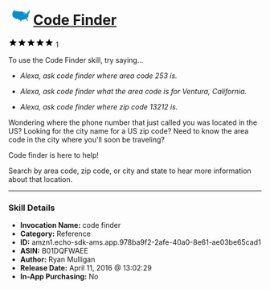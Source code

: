 # &nbsp;<img src="skill_icon" alt="Code Finder icon" width="36"> [Code Finder](http://alexa.amazon.com/#skills/amzn1.echo-sdk-ams.app.978ba9f2-2afe-40a0-8e61-ae03be65cad1)
![5 stars](../../images/ic_star_black_18dp_1x.png)![5 stars](../../images/ic_star_black_18dp_1x.png)![5 stars](../../images/ic_star_black_18dp_1x.png)![5 stars](../../images/ic_star_black_18dp_1x.png)![5 stars](../../images/ic_star_black_18dp_1x.png) 1

To use the Code Finder skill, try saying...

* *Alexa, ask code finder where area code 253 is.*

* *Alexa, ask code finder what the area code is for Ventura, California.*

* *Alexa, ask code finder where zip code 13212 is.*

Wondering where the phone number that just called you was located in the US? Looking for the city name for a US zip code? Need to know the area code in the city where you'll soon be traveling?

Code finder is here to help!

Search by area code, zip code, or city and state to hear more information about that location.

***

### Skill Details

* **Invocation Name:** code finder
* **Category:** Reference
* **ID:** amzn1.echo-sdk-ams.app.978ba9f2-2afe-40a0-8e61-ae03be65cad1
* **ASIN:** B01DQFWAEE
* **Author:** Ryan Mulligan
* **Release Date:** April 11, 2016 @ 13:02:29
* **In-App Purchasing:** No
